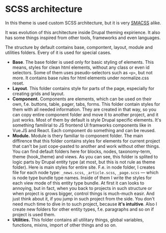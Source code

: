 # SCSS architecture

In this theme is used custom SCSS architecture, but it is very [SMACSS](https://smacss.com/) alike.

It was evolution of this architecture inside Drupal theming expirience. It also has some things inspired from other tools, frameworks and even languages.

The structure by default contains base, compontent, layout, module and utilities folders. Every of it is used for special cases.

* **Base**. The base folder is used only for basic styling of elements. This means, styles for clean html elements, without any class or even id selectors. Some of them uses pseudo-selectors such as `<p>`, but not more. It contains base rules for html elements under normalize.css reset.
* **Layout**. This folder contains style for parts of the page, especially for creating grids and layout.
* **Component.** Components are elements, which can be used on their own, f.e. buttons, table, pager, tabs, forms. This folder contain styles for them with all needed information. They are created in that way, so you can copy entire component folder and move it to another project, and it just works. Most of them by default is style Drupal specific elements. It's something familirial to JS frontend UI framworks components like in Vue.JS and React. Each component do something and can be reused.
* **Module.** Module is thery familiar to component folder. The main diffirence that this folder contains styles for elements for current project that can't be just cope-pasted to another and work without other things. You can find default folders here for blocks, nodes, taxonomy-term, theme (hook_theme) and views. As you can see, this folder is splited to logic parts by Drupal entity type (at most, but this is not rule as theme folder). Here is main styles for entire site. F.e. in node folder, I creates file for each node type: `_news.scss`, `_article.scss`, `_page.scss` — which is node type bundle type names. Inside of them I write the styles for each view mode of this entity type bundle. At first it can looks to annoying, but in fact, when you back to projects in such structure or when project is grows bigger, control things is much-much easir. And just think about it, if you jump in such project from the side. You don't need much time to dive in to such project, because **it's intuitive**. Also I create new folders for other entity types, f.e. paragraphs and so on if project is used them.
* **Utilities.** This folder contains all utilitary things, global variables, functions, mixins, import of other things and so on.